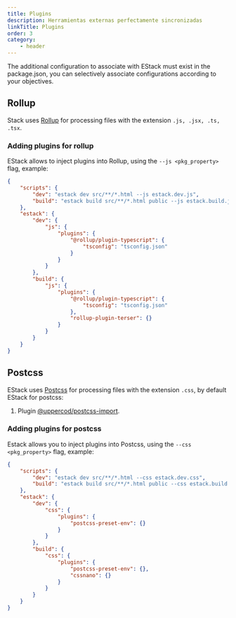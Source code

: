 ```yaml
---
title: Plugins
description: Herramientas externas perfectamente sincronizadas
linkTitle: Plugins
order: 3
category:
    - header
---
```


The additional configuration to associate with EStack must exist in the package.json, you can selectively associate configurations according to your objectives.

## Rollup

Stack uses [Rollup](https://rollupjs.org/guide/en/) for processing files with the extension `.js, .jsx, .ts, .tsx`.

### Adding plugins for rollup

EStack allows to inject plugins into Rollup, using the `--js <pkg_property>` flag, example:

```json
{
    "scripts": {
        "dev": "estack dev src/**/*.html --js estack.dev.js",
        "build": "estack build src/**/*.html public --js estack.build.js"
    },
    "estack": {
        "dev": {
            "js": {
                "plugins": {
                    "@rollup/plugin-typescript": {
                        "tsconfig": "tsconfig.json"
                    }
                }
            }
        },
        "build": {
            "js": {
                "plugins": {
                    "@rollup/plugin-typescript": {
                        "tsconfig": "tsconfig.json"
                    },
                    "rollup-plugin-terser": {}
                }
            }
        }
    }
}
```

## Postcss

EStack uses [Postcss](http://postcss.org/) for processing files with the extension `.css`, by default EStack for postcss:

1. Plugin [@uppercod/postcss-import](https://github.com/UpperCod/postcss-import).

### Adding plugins for postcss

Estack allows you to inject plugins into Postcss, using the `--css <pkg_property>` flag, example:

```json
{
    "scripts": {
        "dev": "estack dev src/**/*.html --css estack.dev.css",
        "build": "estack build src/**/*.html public --css estack.build.css"
    },
    "estack": {
        "dev": {
            "css": {
                "plugins": {
                    "postcss-preset-env": {}
                }
            }
        },
        "build": {
            "css": {
                "plugins": {
                    "postcss-preset-env": {},
                    "cssnano": {}
                }
            }
        }
    }
}
```
